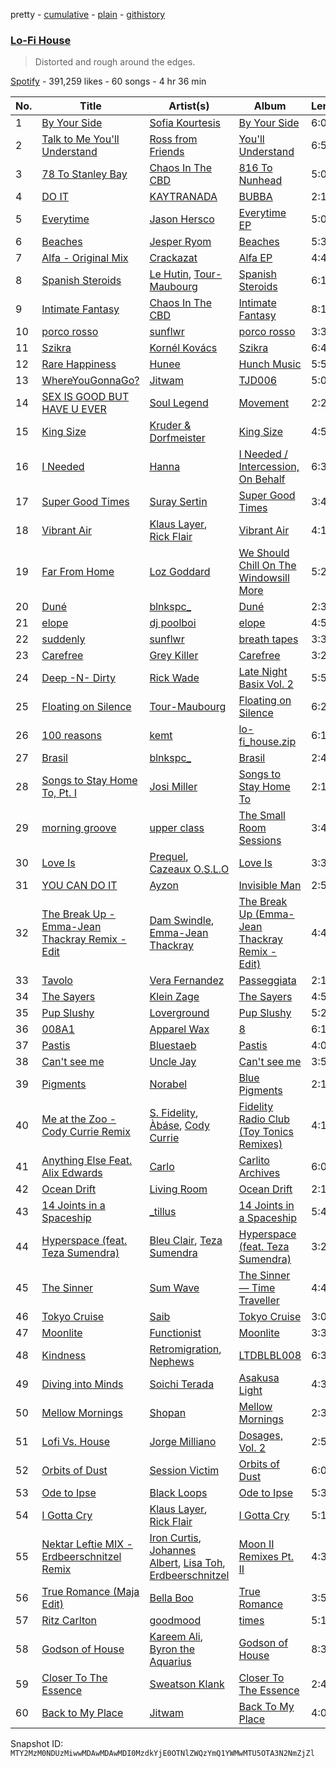 pretty - [cumulative](/playlists/cumulative/37i9dQZF1DXbXD9pMSZomS.md) - [plain](/playlists/plain/37i9dQZF1DXbXD9pMSZomS) - [githistory](https://github.githistory.xyz/mackorone/spotify-playlist-archive/blob/main/playlists/plain/37i9dQZF1DXbXD9pMSZomS)

### [Lo\-Fi House](https://open.spotify.com/playlist/37i9dQZF1DXbXD9pMSZomS)

> Distorted and rough around the edges.

[Spotify](https://open.spotify.com/user/spotify) - 391,259 likes - 60 songs - 4 hr 36 min

| No. | Title | Artist(s) | Album | Length |
|---|---|---|---|---|
| 1 | [By Your Side](https://open.spotify.com/track/69uPNh3b6VKdMZMbIKYQ1l) | [Sofia Kourtesis](https://open.spotify.com/artist/7wXTWO45lqpUejDkike0Gf) | [By Your Side](https://open.spotify.com/album/4iv1fsRtMDanS6VB6RW0Hg) | 6:07 |
| 2 | [Talk to Me You'll Understand](https://open.spotify.com/track/4Z4i631BesV0P6LTvfLAdL) | [Ross from Friends](https://open.spotify.com/artist/1Ma3pJzPIrAyYPNRkp3SUF) | [You'll Understand](https://open.spotify.com/album/6c94J2yum9wHxmbSB27YXE) | 6:57 |
| 3 | [78 To Stanley Bay](https://open.spotify.com/track/74LRqSi9vqy4vnxCLInNAw) | [Chaos In The CBD](https://open.spotify.com/artist/0QOQc6jEsPX5Y45TV0hXQy) | [816 To Nunhead](https://open.spotify.com/album/1OKJNHif5s5NzcScX4ac44) | 5:07 |
| 4 | [DO IT](https://open.spotify.com/track/73IdeGI8Gt1XxcaQ6vBsyD) | [KAYTRANADA](https://open.spotify.com/artist/6qgnBH6iDM91ipVXv28OMu) | [BUBBA](https://open.spotify.com/album/5FQ4sOGqRWUA5wO20AwPcO) | 2:12 |
| 5 | [Everytime](https://open.spotify.com/track/3DRkEQPkREzvk8ETaKCkf9) | [Jason Hersco](https://open.spotify.com/artist/54CXHQ2d7p0Xt9G3Zezsqa) | [Everytime EP](https://open.spotify.com/album/1sv2bbVxs3BcuAl9ixkysw) | 5:08 |
| 6 | [Beaches](https://open.spotify.com/track/51chgK66fLkr1TO3zRYt79) | [Jesper Ryom](https://open.spotify.com/artist/6QAXPFWafsrhltnhogrQ1P) | [Beaches](https://open.spotify.com/album/08gPFJoIssAEoQg8FejdQx) | 5:33 |
| 7 | [Alfa \- Original Mix](https://open.spotify.com/track/1UabDxiLk78adOCYuQzhpu) | [Crackazat](https://open.spotify.com/artist/2PagBkTVHoKFjuxtCJp3As) | [Alfa EP](https://open.spotify.com/album/6nHbGBXnZxCP0PAq2Wt4rd) | 4:45 |
| 8 | [Spanish Steroids](https://open.spotify.com/track/4RwzGoLeOErK6f4W0d9nzO) | [Le Hutin](https://open.spotify.com/artist/3mO2VqpK4XlqvRGfTbg2k8), [Tour\-Maubourg](https://open.spotify.com/artist/7sbDfGq4RVRz6cEt5PH4Su) | [Spanish Steroids](https://open.spotify.com/album/2c5f2MHRXHZVhIf9ayKlbv) | 6:11 |
| 9 | [Intimate Fantasy](https://open.spotify.com/track/7MQE5Gx0g0DkHvH2PwgOgs) | [Chaos In The CBD](https://open.spotify.com/artist/0QOQc6jEsPX5Y45TV0hXQy) | [Intimate Fantasy](https://open.spotify.com/album/0GHOsdfrpoTotkc5atzmJ9) | 8:13 |
| 10 | [porco rosso](https://open.spotify.com/track/5lwjdvgblpKI77ferBvdNl) | [sunflwr](https://open.spotify.com/artist/1vXY7FiXJPu6j456ZcrtIF) | [porco rosso](https://open.spotify.com/album/1Fp9w0o4EBXaWTuV6UJ3VL) | 3:39 |
| 11 | [Szikra](https://open.spotify.com/track/3qAvjZ84KUD5cCWkt4iCcb) | [Kornél Kovács](https://open.spotify.com/artist/0Ij7th9uWcDVYNAIOn5W22) | [Szikra](https://open.spotify.com/album/346ybLLYAtXpAfpTFH0Pqi) | 6:41 |
| 12 | [Rare Happiness](https://open.spotify.com/track/2bpvml9LqQIWz1wkiYUcv0) | [Hunee](https://open.spotify.com/artist/6uElH4moADg7AGB3DCGOwy) | [Hunch Music](https://open.spotify.com/album/2Zkm6fLuFZ6gywkYeFsewV) | 5:51 |
| 13 | [WhereYouGonnaGo?](https://open.spotify.com/track/1ELW3mroLCVV20CIYnuCQn) | [Jitwam](https://open.spotify.com/artist/3yg8VEfEzpr8T9NkiEsycS) | [TJD006](https://open.spotify.com/album/7q4J61v4Xdoo4BXjQqpmXP) | 5:08 |
| 14 | [SEX IS GOOD BUT HAVE U EVER](https://open.spotify.com/track/5Zoo5FV2AteC6zrFwGoukH) | [Soul Legend](https://open.spotify.com/artist/55KBAeJzZBcJ5AhPW5OOpy) | [Movement](https://open.spotify.com/album/76UMqatl6klSIhmOmd7UNx) | 2:26 |
| 15 | [King Size](https://open.spotify.com/track/4Xr9UKLq3YGnExa50oLfAw) | [Kruder & Dorfmeister](https://open.spotify.com/artist/39ywlwtGw8RTGobakgb11L) | [King Size](https://open.spotify.com/album/7poItoG0PxLsKHGfmHarWW) | 4:57 |
| 16 | [I Needed](https://open.spotify.com/track/78dl5Vy3mpTzFrUPtbXO32) | [Hanna](https://open.spotify.com/artist/0s7581IIWDf3wgPuifQeMB) | [I Needed / Intercession, On Behalf](https://open.spotify.com/album/4snXlVkKMujBDwyF7e44cs) | 6:37 |
| 17 | [Super Good Times](https://open.spotify.com/track/0evxHcyCVN4f88IDipmvge) | [Suray Sertin](https://open.spotify.com/artist/4Fne9Gai1GmN22jvAENRtP) | [Super Good Times](https://open.spotify.com/album/68cDaUqXV1gBfUTikzcpwj) | 3:41 |
| 18 | [Vibrant Air](https://open.spotify.com/track/7ons5HsFQUnWu2x7dXNZAa) | [Klaus Layer](https://open.spotify.com/artist/0qU9C0toB3cUdPP8NMZl9x), [Rick Flair](https://open.spotify.com/artist/1SubFDEqffDefZVmpeiV8m) | [Vibrant Air](https://open.spotify.com/album/7L6AoK0MZ3JMMLgKskMmsq) | 4:11 |
| 19 | [Far From Home](https://open.spotify.com/track/4i3Y42G0Um2iDVKb7XBRT9) | [Loz Goddard](https://open.spotify.com/artist/21NJRdO9lCxZWCkA9NGE7j) | [We Should Chill On The Windowsill More](https://open.spotify.com/album/0j49Rsgfpn2Q7RBQpZDssK) | 5:26 |
| 20 | [Duné](https://open.spotify.com/track/0vzc3WshU7OjeAazBIJwoO) | [blnkspc\_](https://open.spotify.com/artist/3hZaebXqrD5crmyMP2x1qa) | [Duné](https://open.spotify.com/album/2nFDnv4eUojR5Zu6qw82aX) | 2:38 |
| 21 | [elope](https://open.spotify.com/track/4y6Xmu2yfPC5he71JTJjTH) | [dj poolboi](https://open.spotify.com/artist/3uL9a8QRwQ6J8Sc7NYK7oJ) | [elope](https://open.spotify.com/album/57HOrZZ7YLmTbEMlZUFJb8) | 4:53 |
| 22 | [suddenly](https://open.spotify.com/track/5maVHEe34pMYm3bCDM8Vlq) | [sunflwr](https://open.spotify.com/artist/1vXY7FiXJPu6j456ZcrtIF) | [breath tapes](https://open.spotify.com/album/1vdUANbVjD8diT0bPpdbva) | 3:35 |
| 23 | [Carefree](https://open.spotify.com/track/2Z93jIyx7k6fvTYDIbZJiO) | [Grey Killer](https://open.spotify.com/artist/7D8eeQLyAJQnmyoQ74MJnb) | [Carefree](https://open.spotify.com/album/6byYvncu2dYHriyQrVdlJB) | 3:28 |
| 24 | [Deep \-N\- Dirty](https://open.spotify.com/track/2y7ub6xp3e69lpr1eZHzEv) | [Rick Wade](https://open.spotify.com/artist/1HaiySQ7RMsuvfCEVML84p) | [Late Night Basix Vol\. 2](https://open.spotify.com/album/0gsEUP8lcIKEAvm03SKZ0l) | 5:59 |
| 25 | [Floating on Silence](https://open.spotify.com/track/0x29CeLQLR31LY4OtWkcPp) | [Tour\-Maubourg](https://open.spotify.com/artist/7sbDfGq4RVRz6cEt5PH4Su) | [Floating on Silence](https://open.spotify.com/album/03lYMSk6qK5nxH3IVI1WIO) | 6:21 |
| 26 | [100 reasons](https://open.spotify.com/track/51glOQHf2CWjiT63TMt98H) | [kemt](https://open.spotify.com/artist/2LCFqtl3a3rO8KEcIPAUrX) | [lo\-fi\_house.zip](https://open.spotify.com/album/3wHEG6d2ZaQwtYvAw00A7W) | 6:15 |
| 27 | [Brasil](https://open.spotify.com/track/5A6P4j1vzChOHQj7rdZndJ) | [blnkspc\_](https://open.spotify.com/artist/3hZaebXqrD5crmyMP2x1qa) | [Brasil](https://open.spotify.com/album/6ZMy4Xs6u1k9x5Fm7oRcrI) | 2:49 |
| 28 | [Songs to Stay Home To, Pt\. I](https://open.spotify.com/track/1EXseUuDlh899KusFPAExL) | [Josi Miller](https://open.spotify.com/artist/4xII91OL7Sf5ppZ5tBtLga) | [Songs to Stay Home To](https://open.spotify.com/album/0BpmRWnEhd6BeoNEMfazVf) | 2:14 |
| 29 | [morning groove](https://open.spotify.com/track/2ZQRfelYOFQ6i6A9rTx73j) | [upper class](https://open.spotify.com/artist/2NtGuhjeGjxetrptLSQHV0) | [The Small Room Sessions](https://open.spotify.com/album/7q2toX28pVjzZi9IhFkou3) | 3:49 |
| 30 | [Love Is](https://open.spotify.com/track/5exxrzkNEBP3cxOhtvn4ii) | [Prequel](https://open.spotify.com/artist/3Cp1T1wJT1RFoxJv1jSWys), [Cazeaux O.S.L.O](https://open.spotify.com/artist/4P7emFwFBJu0G4AMJsn93f) | [Love Is](https://open.spotify.com/album/185zOXq1VeL2P4u7CX5CUX) | 3:30 |
| 31 | [YOU CAN DO IT](https://open.spotify.com/track/4hQjxwio9Crkg5uN10fxuv) | [Ayzon](https://open.spotify.com/artist/6ttw8B6m9uBsCjZtIm4NAN) | [Invisible Man](https://open.spotify.com/album/5WlAN6SEos2wWvIDcccanh) | 2:56 |
| 32 | [The Break Up \- Emma\-Jean Thackray Remix \- Edit](https://open.spotify.com/track/1nOq8ccv98cYy9lKigOvDq) | [Dam Swindle](https://open.spotify.com/artist/6hJtgCB3L5cnJSND7sp6GU), [Emma\-Jean Thackray](https://open.spotify.com/artist/3UgcksTtuB1Jnn8BrisEiC) | [The Break Up \(Emma\-Jean Thackray Remix \- Edit\)](https://open.spotify.com/album/7bbu5LxDVqPZh45KdRuR0R) | 4:47 |
| 33 | [Tavolo](https://open.spotify.com/track/6O67qWawHI9BysecIhpdJj) | [Vera Fernandez](https://open.spotify.com/artist/0sJNpkJzyYO9RlsB7hcIWw) | [Passeggiata](https://open.spotify.com/album/56YPnlO2w75XGTWwKVy4VI) | 2:15 |
| 34 | [The Sayers](https://open.spotify.com/track/66Z74fi8endVTx4TBsqucZ) | [Klein Zage](https://open.spotify.com/artist/56UaOgKvX2hUSLz7eugd0T) | [The Sayers](https://open.spotify.com/album/68xZqClzXImxguG14MkDjk) | 4:53 |
| 35 | [Pup Slushy](https://open.spotify.com/track/1DPZj1aBYDjY3245z0Ri8K) | [Loverground](https://open.spotify.com/artist/3SvoerawAn5RAZ2N9osc3z) | [Pup Slushy](https://open.spotify.com/album/407R4waIBdW2CZewg2RAUP) | 5:29 |
| 36 | [008A1](https://open.spotify.com/track/4MCM6iff0STPETNF1K8as0) | [Apparel Wax](https://open.spotify.com/artist/2nlNttZvT9FlaPBIP1H4Io) | [8](https://open.spotify.com/album/0VjEHFit3Jh83caJw3gvw0) | 6:13 |
| 37 | [Pastis](https://open.spotify.com/track/1UuLgIZIUIfgRVXhKmUAqD) | [Bluestaeb](https://open.spotify.com/artist/67pW04a6jpdQR2yWqjcfxs) | [Pastis](https://open.spotify.com/album/62AyMPxUSqDlAYCdrZ46CV) | 4:04 |
| 38 | [Can't see me](https://open.spotify.com/track/7nyJgpYTg2DUeP0LxJ3DMC) | [Uncle Jay](https://open.spotify.com/artist/7wHw0pBlnMtQ5NpO6JCtNj) | [Can't see me](https://open.spotify.com/album/3vXWZAh5IffbOBS0AZSLP6) | 3:55 |
| 39 | [Pigments](https://open.spotify.com/track/627bEjAmoEbLa4hVA04W3R) | [Norabel](https://open.spotify.com/artist/02weRmIvfXFNR4FAIXEQSo) | [Blue Pigments](https://open.spotify.com/album/0WAoYRTMUNd71Y2y5zbXfk) | 2:10 |
| 40 | [Me at the Zoo \- Cody Currie Remix](https://open.spotify.com/track/1fHuXpoTKwt52hIZWuEhr7) | [S\. Fidelity](https://open.spotify.com/artist/3XQIlYQsopsDCYMSkf1rEW), [Àbáse](https://open.spotify.com/artist/0oXcSv2sZaRTblkhsDHnba), [Cody Currie](https://open.spotify.com/artist/0ymdoOsfzRbCoAMfJPpsEx) | [Fidelity Radio Club \(Toy Tonics Remixes\)](https://open.spotify.com/album/7vx7dd3xBvpZeXqKFM6UmF) | 4:17 |
| 41 | [Anything Else Feat\. Alix Edwards](https://open.spotify.com/track/5MaRkBsOJyrBuDMzBny61r) | [Carlo](https://open.spotify.com/artist/4Ip5zlFraFIrxciG5Luxlo) | [Carlito Archives](https://open.spotify.com/album/27Jl3uPG5MgOGp7enJJvTg) | 6:03 |
| 42 | [Ocean Drift](https://open.spotify.com/track/1vBZaWEUbwo3bUfyrI5VRb) | [Living Room](https://open.spotify.com/artist/0sLb0ouettR8lDLnEgCSVK) | [Ocean Drift](https://open.spotify.com/album/4WX97pFfrHMvW1nORbpPF2) | 2:16 |
| 43 | [14 Joints in a Spaceship](https://open.spotify.com/track/43cNetCz4Hs4Y8SQ7ZHYUs) | [\_tillus](https://open.spotify.com/artist/2Zli2TlUC3DYWQYAM8Z56y) | [14 Joints in a Spaceship](https://open.spotify.com/album/2V1zCLSKzlgVPk4Ax0ZS45) | 5:40 |
| 44 | [Hyperspace \(feat\. Teza Sumendra\)](https://open.spotify.com/track/5izPRm1uzeRQs7YRpw4IKw) | [Bleu Clair](https://open.spotify.com/artist/7kA4sEagpoNK91I7wr9tYr), [Teza Sumendra](https://open.spotify.com/artist/2fS9sWFJcWN8wVhYbCfdC7) | [Hyperspace \(feat\. Teza Sumendra\)](https://open.spotify.com/album/1qnUz82hJ3LVACEPIzIIkX) | 3:24 |
| 45 | [The Sinner](https://open.spotify.com/track/2deVIYB1WgGyp3GCOIbctT) | [Sum Wave](https://open.spotify.com/artist/0bfdnPaHczaQt6tYe8J4Ci) | [The Sinner — Time Traveller](https://open.spotify.com/album/7hSgjrlCxz6UvQMeX4jjvt) | 4:42 |
| 46 | [Tokyo Cruise](https://open.spotify.com/track/4xDEZDYPERKrpCDOX1CYtw) | [Saib](https://open.spotify.com/artist/6N4HlHINMvoTyAL0yhBUCk) | [Tokyo Cruise](https://open.spotify.com/album/1aPwMGBil3rebqqzZRE2rI) | 3:02 |
| 47 | [Moonlite](https://open.spotify.com/track/5offp7Ms4YpKjS7rzqFCgD) | [Functionist](https://open.spotify.com/artist/7vwUDIVQYQllQBukF6zDRs) | [Moonlite](https://open.spotify.com/album/6E1BnFNtddCNHFEc0OcDLw) | 3:32 |
| 48 | [Kindness](https://open.spotify.com/track/5AkRnos2tu8HKPX7ES0ohJ) | [Retromigration](https://open.spotify.com/artist/52A6LhXGESSKtx5TIa2Kar), [Nephews](https://open.spotify.com/artist/34Ky5XufX81eJrO9vYjbXQ) | [LTDBLBL008](https://open.spotify.com/album/3qPngaI3gHhdep7JeGVEsY) | 6:36 |
| 49 | [Diving into Minds](https://open.spotify.com/track/0JmuFZNZNs7hJIWflYE3CA) | [Soichi Terada](https://open.spotify.com/artist/7nBJ5F2V7hDZE1hhKgqXM9) | [Asakusa Light](https://open.spotify.com/album/0CN1YXeVCXpPqe8ItuPaN3) | 4:31 |
| 50 | [Mellow Mornings](https://open.spotify.com/track/4e316PpOtDD3WQE3t6Eqcp) | [Shopan](https://open.spotify.com/artist/2XHa2Sy9IYid9hnQ2YmtGl) | [Mellow Mornings](https://open.spotify.com/album/6t4sfAMZKZ3ik8VqhruGvc) | 2:34 |
| 51 | [Lofi Vs\. House](https://open.spotify.com/track/0nSWtxmPYxrNU7d5yjKiq4) | [Jorge Milliano](https://open.spotify.com/artist/2h3ZcRa4CSTILfWC4RRgZJ) | [Dosages, Vol\. 2](https://open.spotify.com/album/2KnOK8FPRBIHYVmvsmp6BT) | 2:58 |
| 52 | [Orbits of Dust](https://open.spotify.com/track/6Ph7youWJICoOoevKOvyJR) | [Session Victim](https://open.spotify.com/artist/4Hl6TEQAFgH0XrZq4f8okX) | [Orbits of Dust](https://open.spotify.com/album/2fYopE6mpqCMkb5vaxHXEP) | 6:00 |
| 53 | [Ode to Ipse](https://open.spotify.com/track/5gcjlg6RtrnSz5mtk3kvi0) | [Black Loops](https://open.spotify.com/artist/6AwGe2F49hD3ANXvmOwqQB) | [Ode to Ipse](https://open.spotify.com/album/5Ki88XhcuWUk8WlXmaKrwS) | 5:38 |
| 54 | [I Gotta Cry](https://open.spotify.com/track/1DtATMMquUii9mswtWJ3tc) | [Klaus Layer](https://open.spotify.com/artist/0qU9C0toB3cUdPP8NMZl9x), [Rick Flair](https://open.spotify.com/artist/1SubFDEqffDefZVmpeiV8m) | [I Gotta Cry](https://open.spotify.com/album/5psitNv3hl8WEoZY7Z2tx1) | 5:12 |
| 55 | [Nektar Leftie MIX \- Erdbeerschnitzel Remix](https://open.spotify.com/track/5yHjIzK4HlP9pmnpTyKiyQ) | [Iron Curtis](https://open.spotify.com/artist/3SxSMKGboN9d8DxDRIB7pH), [Johannes Albert](https://open.spotify.com/artist/5FMcKm7A4LRwIJnkzuKZFt), [Lisa Toh](https://open.spotify.com/artist/17oFlDwJ5mU3pfbUxArTCO), [Erdbeerschnitzel](https://open.spotify.com/artist/36VqKnfwNzccEtS4eiFkMx) | [Moon II Remixes Pt\. II](https://open.spotify.com/album/7xlT3P0bDwaphbAUhIYYpD) | 4:37 |
| 56 | [True Romance \(Maja Edit\)](https://open.spotify.com/track/5TvthuUWOhQZYtXGpE66uu) | [Bella Boo](https://open.spotify.com/artist/1Rwokb27xxRMZC0zWA8i6C) | [True Romance](https://open.spotify.com/album/58tCpMNdFARg5tvBW9H2E5) | 3:50 |
| 57 | [Ritz Carlton](https://open.spotify.com/track/7GP2xyXJLkZGXDhq4Va5F6) | [goodmood](https://open.spotify.com/artist/5MlLVktIQ7bcBcFQqA8YjU) | [times](https://open.spotify.com/album/2jUolbaKUge2fiyUbBvHz6) | 5:12 |
| 58 | [Godson of House](https://open.spotify.com/track/2zMGp9sLqwuWowUcm53WAX) | [Kareem Ali](https://open.spotify.com/artist/4Uhgu5miW68A3eqRl26xtf), [Byron the Aquarius](https://open.spotify.com/artist/46Fi6aCaPrBr5ojzhsUkK5) | [Godson of House](https://open.spotify.com/album/0IegYzp9b6XbcSzvd9z4Lm) | 8:36 |
| 59 | [Closer To The Essence](https://open.spotify.com/track/4s71CG9oYCvn9BUDL92X5J) | [Sweatson Klank](https://open.spotify.com/artist/6rvxjnXZ3KPlIPZ8IP7wIT) | [Closer To The Essence](https://open.spotify.com/album/0xwag0OCVGtybK0Y744oxX) | 2:41 |
| 60 | [Back to My Place](https://open.spotify.com/track/6ktLSB400x4CYHuYZD5Slb) | [Jitwam](https://open.spotify.com/artist/3yg8VEfEzpr8T9NkiEsycS) | [Back To My Place](https://open.spotify.com/album/5AFAKBu4IAPLwlDOdkVezg) | 4:05 |

Snapshot ID: `MTY2MzM0NDUzMiwwMDAwMDAwMDI0MzdkYjE0OTNlZWQzYmQ1YWMwMTU5OTA3N2NmZjZl`
